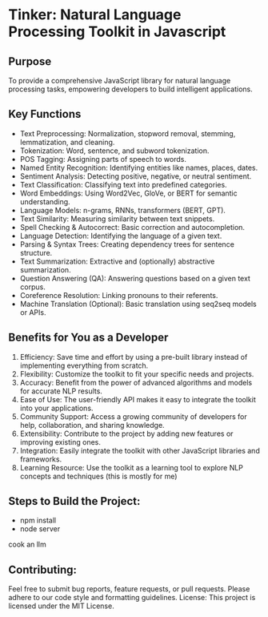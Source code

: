 
# Tinker: Natural Language Processing Toolkit in Javascript  

## Purpose

To provide a comprehensive JavaScript library for natural language processing tasks, empowering developers to build intelligent applications.

## Key Functions

- Text Preprocessing: Normalization, stopword removal, stemming, lemmatization, and cleaning.
- Tokenization: Word, sentence, and subword tokenization.
- POS Tagging: Assigning parts of speech to words.
- Named Entity Recognition: Identifying entities like names, places, dates.
- Sentiment Analysis: Detecting positive, negative, or neutral sentiment.
- Text Classification: Classifying text into predefined categories.
- Word Embeddings: Using Word2Vec, GloVe, or BERT for semantic understanding.
- Language Models: n-grams, RNNs, transformers (BERT, GPT).
- Text Similarity: Measuring similarity between text snippets.
- Spell Checking & Autocorrect: Basic correction and autocompletion.
- Language Detection: Identifying the language of a given text.
- Parsing & Syntax Trees: Creating dependency trees for sentence structure.
- Text Summarization: Extractive and (optionally) abstractive summarization.
- Question Answering (QA): Answering questions based on a given text corpus.
- Coreference Resolution: Linking pronouns to their referents.
- Machine Translation (Optional): Basic translation using seq2seq models or APIs.

## Benefits for You as a Developer

1. Efficiency: Save time and effort by using a pre-built library instead of implementing everything from scratch.
2. Flexibility: Customize the toolkit to fit your specific needs and projects.
3. Accuracy: Benefit from the power of advanced algorithms and models for accurate NLP results.
4. Ease of Use: The user-friendly API makes it easy to integrate the toolkit into your applications.
5. Community Support: Access a growing community of developers for help, collaboration, and sharing knowledge.
6. Extensibility: Contribute to the project by adding new features or improving existing ones.
7. Integration: Easily integrate the toolkit with other JavaScript libraries and frameworks.
8. Learning Resource: Use the toolkit as a learning tool to explore NLP concepts and techniques (this is mostly for me)


## Steps to Build the Project:

- npm install
- node server

cook an llm

## Contributing:

Feel free to submit bug reports, feature requests, or pull requests.
Please adhere to our code style and formatting guidelines.
License:
This project is licensed under the MIT License.
